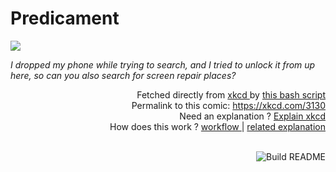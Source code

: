 # <b>Predicament</b>

[![](https://imgs.xkcd.com/comics/predicament.png)](https://xkcd.com/3130)

<i>I dropped my phone while trying to search, and I tried to unlock it from up here, so can you also search for screen repair places?</i>

<div align="right">
  Fetched directly from
  <a href="https://xkcd.com">
    xkcd
  </a>
  by
  <a href="https://github.com/Vanille-N/Vanille-N/blob/master/fetch">
    this bash script
  </a>
</div>
<div align="right">
  Permalink to this comic:
  <a href="https://xkcd.com/3130">
    https://xkcd.com/3130
  </a>
</div>
<div align="right">
  Need an explanation ?
  <a href="https://www.explainxkcd.com/wiki/index.php/3130">
    Explain xkcd
  </a>
</div>
<div align="right">
  How does this work ?
  <a href="https://github.com/Vanille-N/Vanille-N/blob/master/.github/workflows/build.yml">
    workflow
  </a>
  |
  <a href="https://simonwillison.net/2020/Jul/10/self-updating-profile-readme/">
    related explanation
  </a>
</div><br>

<a href="https://github.com/Vanille-N/Vanille-N/actions"><img src="https://github.com/Vanille-N/Vanille-N/workflows/Build%20README/badge.svg" align="right" alt="Build README"></a>
